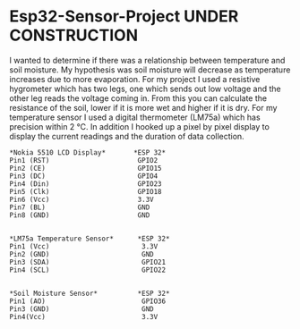 # Esp32-Sensor-Project UNDER CONSTRUCTION
I wanted to determine if there was a relationship between temperature and soil moisture. My hypothesis was soil moisture will decrease as temperature increases due to more evaporation. For my project I used a resistive hygrometer which has two legs, one which sends out low voltage and the other leg reads the voltage coming in. From this you can calculate the resistance of the soil, lower if it is more wet and higher if it is dry. For my temperature sensor I used a digital thermometer (LM75a) which has precision within 2 °C. In addition I hooked up a pixel by pixel display to display the current readings and the duration of data collection.


```plaintext
*Nokia 5510 LCD Display*       *ESP 32*
Pin1 (RST)                      GPIO2
Pin2 (CE)                       GPIO15
Pin3 (DC)                       GPIO4
Pin4 (Din)                      GPIO23
Pin5 (Clk)                      GPIO18
Pin6 (Vcc)                      3.3V
Pin7 (BL)                       GND
Pin8 (GND)                      GND


*LM75a Temperature Sensor*      *ESP 32*
Pin1 (Vcc)                       3.3V
Pin2 (GND)                       GND
Pin3 (SDA)                       GPIO21
Pin4 (SCL)                       GPIO22


*Soil Moisture Sensor*          *ESP 32*
Pin1 (AO)                        GPIO36
Pin3 (GND)                       GND
Pin4(Vcc)                        3.3V
```


